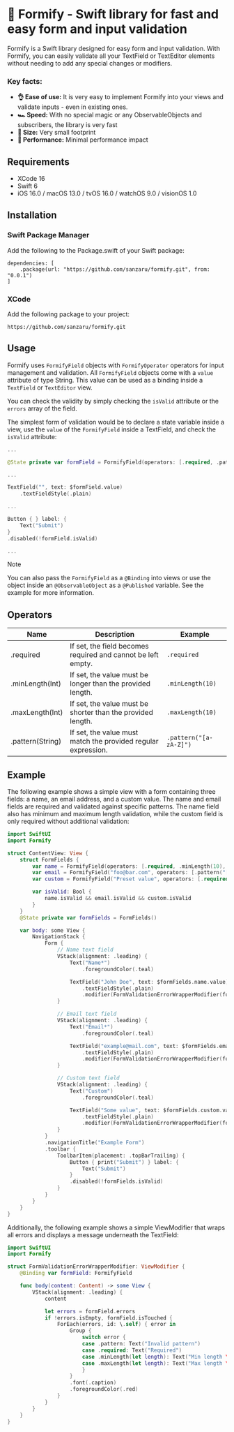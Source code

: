 # 📃 Formify - Swift library for fast and easy form and input validation

Formify is a Swift library designed for easy form and input validation. With Formify, you can easily validate all your
TextField or TextEditor elements without needing to add any special changes or modifiers.

### Key facts:

* **👌 Ease of use:** It is very easy to implement Formify into your views and validate inputs - even in existing ones.
* **🏎️ Speed:** With no special magic or any ObservableObjects and subscribers, the library is very fast
* **📐 Size:** Very small footprint
* **🚀 Performance:** Minimal performance impact

## Requirements

* XCode 16
* Swift 6
* iOS 16.0 / macOS 13.0 / tvOS 16.0 / watchOS 9.0 / visionOS 1.0

## Installation

### Swift Package Manager

Add the following to the Package.swift of your Swift package:

```
dependencies: [
    .package(url: "https://github.com/sanzaru/formify.git", from: "0.0.1")
]
```

### XCode

Add the following package to your project:

    https://github.com/sanzaru/formify.git

## Usage

Formify uses `FormifyField` objects with `FormifyOperator` operators for input management and validation.
All `FormifyField` objects come with a `value` attribute of type String. This value can be used as a binding inside a
`TextField` or `TextEditor` view.

You can check the validity by simply checking the `isValid` attribute or the `errors` array of the field.

The simplest form of validation would be to declare a state variable inside a view, use the `value` of the
`FormifyField` inside a TextField, and check the `isValid` attribute:

```swift
...

@State private var formField = FormifyField(operators: [.required, .pattern(/[A-Za-z ]+/)])

...

TextField("", text: $formField.value)
    .textFieldStyle(.plain)

...

Button { } label: {
    Text("Submit")
}
.disabled(!formField.isValid)

...

```

> [!NOTE]
> You can also pass the `FormifyField` as a `@Binding` into views or use the object inside an `@ObservableObject` as a
`@Published` variable. See the example for more information.


## Operators

| Name | Description | Example |
| --- | --- | --- |
| .required | If set, the field becomes required and cannot be left empty. | ```.required``` |
| .minLength(Int) | If set, the value must be longer than the provided length. | ```.minLength(10)``` |
| .maxLength(Int) | If set, the value must be shorter than the provided length. | ```.maxLength(10)``` |
| .pattern(String) | If set, the value must match the provided regular expression. | ```.pattern("[a-zA-Z]")``` |


## Example

The following example shows a simple view with a form containing three fields: a name, an email address, and a custom
value. The name and email fields are required and validated against specific patterns. The name field also has minimum
and maximum length validation, while the custom field is only required without additional validation:

```swift
import SwiftUI
import Formify

struct ContentView: View {
    struct FormFields {
        var name = FormifyField(operators: [.required, .minLength(10), .maxLength(20), .pattern("[A-Za-z ]+")])
        var email = FormifyField("foo@bar.com", operators: [.pattern("[a-zA-Z0-9._%+-]+@[a-zA-Z0-9.-]+\\.[a-zA-Z]{2,}")])
        var custom = FormifyField("Preset value", operators: [.required])

        var isValid: Bool {
            name.isValid && email.isValid && custom.isValid
        }
    }
    @State private var formFields = FormFields()

    var body: some View {
        NavigationStack {
            Form {
                // Name text field
                VStack(alignment: .leading) {
                    Text("Name*")
                        .foregroundColor(.teal)

                    TextField("John Doe", text: $formFields.name.value)
                        .textFieldStyle(.plain)
                        .modifier(FormValidationErrorWrapperModifier(formField: $formFields.name))
                }

                // Email text field
                VStack(alignment: .leading) {
                    Text("Email*")
                        .foregroundColor(.teal)

                    TextField("example@mail.com", text: $formFields.email.value)
                        .textFieldStyle(.plain)
                        .modifier(FormValidationErrorWrapperModifier(formField: $formFields.email))
                }

                // Custom text field
                VStack(alignment: .leading) {
                    Text("Custom")
                        .foregroundColor(.teal)

                    TextField("Some value", text: $formFields.custom.value)
                        .textFieldStyle(.plain)
                        .modifier(FormValidationErrorWrapperModifier(formField: $formFields.custom))
                }
            }
            .navigationTitle("Example Form")
            .toolbar {
                ToolbarItem(placement: .topBarTrailing) {
                    Button { print("Submit") } label: {
                        Text("Submit")
                    }
                    .disabled(!formFields.isValid)
                }
            }
        }
    }
}
```

Additionally, the following example shows a simple ViewModifier that wraps all errors and displays a message underneath
the TextField:

```swift
import SwiftUI
import Formify

struct FormValidationErrorWrapperModifier: ViewModifier {
    @Binding var formField: FormifyField

    func body(content: Content) -> some View {
        VStack(alignment: .leading) {
            content

            let errors = formField.errors
            if !errors.isEmpty, formField.isTouched {
                ForEach(errors, id: \.self) { error in
                    Group {
                        switch error {
                        case .pattern: Text("Invalid pattern")
                        case .required: Text("Required")
                        case .minLength(let length): Text("Min length \(length) / \(formField.minLength ?? 0)")
                        case .maxLength(let length): Text("Max length \(length) / \(formField.maxLength ?? 0)")
                        }
                    }
                    .font(.caption)
                    .foregroundColor(.red)
                }
            }
        }
    }
}
```
